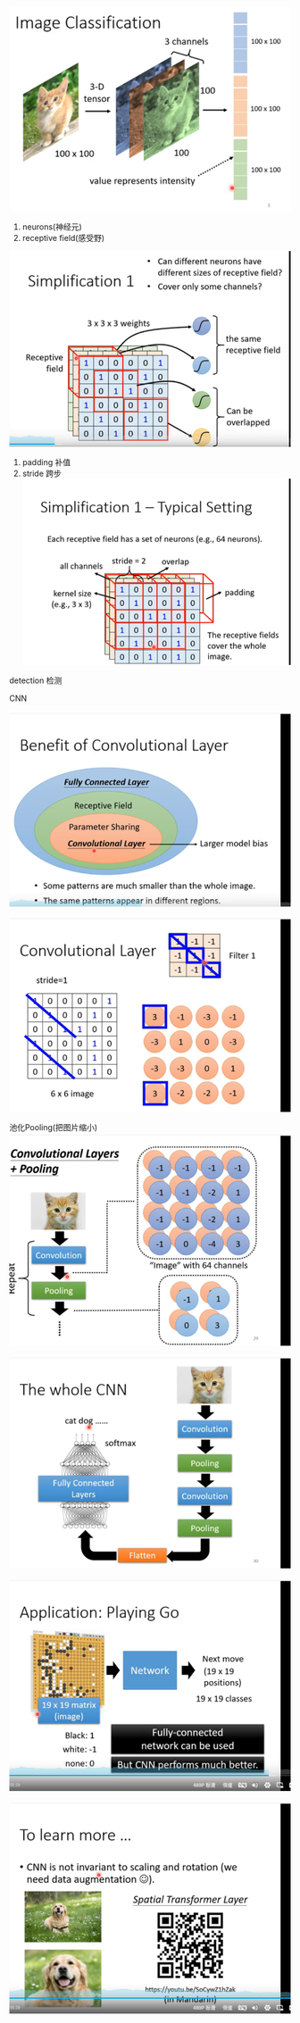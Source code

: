 ![img_36.png](img_36.png)

1. neurons(神经元)
2. receptive field(感受野)

![img_38.png](img_38.png)

1. padding 补值
2. stride 跨步
![img_39.png](img_39.png)


detection 检测

CNN

![img_40.png](img_40.png)





![img_41.png](img_41.png)


池化Pooling(把图片缩小)
![img_42.png](img_42.png)

![img_43.png](img_43.png)


![img_44.png](img_44.png)


![img_45.png](img_45.png)

